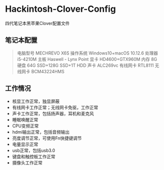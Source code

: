 # Hackintosh-Clover-Config
四代笔记本黑苹果Clover配置文件

## 笔记本配置
> 电脑型号             MECHREVO X6S
  操作系统             Windows10+macOS 10.12.6 
  处理器               i5-4210M
  主板                Haswell - Lynx Point
  显卡                HD4600+GTX960M
  内存                8G
  硬盘                64G SSD+128G SSD+1T HDD
  声卡                ALC269vc
  有线网卡             RTL8111
  无线网卡             BCM43224HMS

## 工作情况
* 核显工作正常，独显屏蔽
* 有线网卡工作正常；无线网卡免驱，工作正常
* 声卡工作正常，包括扬声器，耳机和麦克风
* 睡眠唤醒正常
* CPU变频正常
* hdmi输出正常，包括音频输出
* 亮度调节正常，可使用Fn快捷键调节
* 电量显示正常
* usb正常，包括usb3.0
* 键盘和触控板工作正常
* 摄像头工作正常


